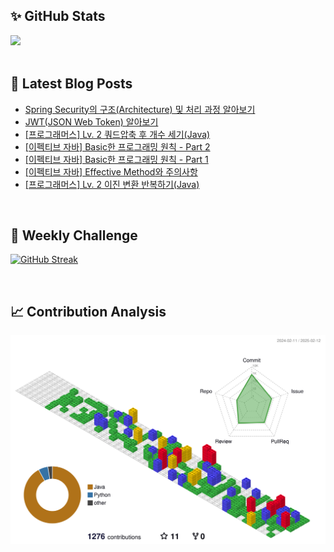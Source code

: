 ## ✨ GitHub Stats
<div>
	<img src="https://github-readme-stats.vercel.app/api?username=rowing0328&count_private=true"/>
</div>

<br/>

<!-- START_CUSTOM_SECTION -->
## 📕 Latest Blog Posts

- [Spring Security의 구조(Architecture) 및 처리 과정 알아보기](https://dev-rowing.tistory.com/52)
- [JWT(JSON Web Token) 알아보기](https://dev-rowing.tistory.com/51)
- [[프로그래머스] Lv. 2 쿼드압축 후 개수 세기(Java)](https://dev-rowing.tistory.com/50)
- [[이펙티브 자바] Basic한 프로그래밍 원칙 - Part 2](https://dev-rowing.tistory.com/49)
- [[이펙티브 자바] Basic한 프로그래밍 원칙 - Part 1](https://dev-rowing.tistory.com/48)
- [[이펙티브 자바] Effective Method와 주의사항](https://dev-rowing.tistory.com/47)
- [[프로그래머스] Lv. 2 이진 변환 반복하기(Java)](https://dev-rowing.tistory.com/46)

<!-- END_CUSTOM_SECTION -->

<br/>

## 🏃 Weekly Challenge
[![GitHub Streak](https://streak-stats.demolab.com?user=rowing0328&theme=dark&mode=weekly)](https://git.io/streak-stats)

<br/>

## 📈 Contribution Analysis
![gitblock version](profile-3d-contrib/profile-gitblock.svg)
